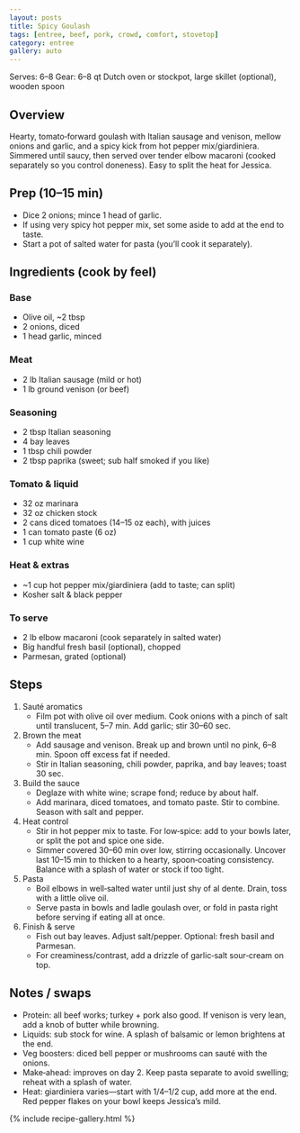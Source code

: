 ```yaml
---
layout: posts
title: Spicy Goulash
tags: [entree, beef, pork, crowd, comfort, stovetop]
category: entree
gallery: auto
---
```

Serves: 6–8
Gear: 6–8 qt Dutch oven or stockpot, large skillet (optional), wooden spoon

## Overview
Hearty, tomato‑forward goulash with Italian sausage and venison, mellow onions and garlic, and a spicy kick from hot pepper mix/giardiniera. Simmered until saucy, then served over tender elbow macaroni (cooked separately so you control doneness). Easy to split the heat for Jessica.

## Prep (10–15 min)
- Dice 2 onions; mince 1 head of garlic.
- If using very spicy hot pepper mix, set some aside to add at the end to taste.
- Start a pot of salted water for pasta (you’ll cook it separately).

## Ingredients (cook by feel)
### Base
- Olive oil, ~2 tbsp
- 2 onions, diced
- 1 head garlic, minced

### Meat
- 2 lb Italian sausage (mild or hot)
- 1 lb ground venison (or beef)

### Seasoning
- 2 tbsp Italian seasoning
- 4 bay leaves
- 1 tbsp chili powder
- 2 tbsp paprika (sweet; sub half smoked if you like)

### Tomato & liquid
- 32 oz marinara
- 32 oz chicken stock
- 2 cans diced tomatoes (14–15 oz each), with juices
- 1 can tomato paste (6 oz)
- 1 cup white wine

### Heat & extras
- ~1 cup hot pepper mix/giardiniera (add to taste; can split)
- Kosher salt & black pepper

### To serve
- 2 lb elbow macaroni (cook separately in salted water)
- Big handful fresh basil (optional), chopped
- Parmesan, grated (optional)

## Steps
1. Sauté aromatics
   - Film pot with olive oil over medium. Cook onions with a pinch of salt until translucent, 5–7 min. Add garlic; stir 30–60 sec.
2. Brown the meat
   - Add sausage and venison. Break up and brown until no pink, 6–8 min. Spoon off excess fat if needed.
   - Stir in Italian seasoning, chili powder, paprika, and bay leaves; toast 30 sec.
3. Build the sauce
   - Deglaze with white wine; scrape fond; reduce by about half.
   - Add marinara, diced tomatoes, and tomato paste. Stir to combine. Season with salt and pepper.
4. Heat control
   - Stir in hot pepper mix to taste. For low‑spice: add to your bowls later, or split the pot and spice one side.
   - Simmer covered 30–60 min over low, stirring occasionally. Uncover last 10–15 min to thicken to a hearty, spoon‑coating consistency. Balance with a splash of water or stock if too tight.
5. Pasta
   - Boil elbows in well‑salted water until just shy of al dente. Drain, toss with a little olive oil.
   - Serve pasta in bowls and ladle goulash over, or fold in pasta right before serving if eating all at once.
6. Finish & serve
   - Fish out bay leaves. Adjust salt/pepper. Optional: fresh basil and Parmesan.
   - For creaminess/contrast, add a drizzle of garlic‑salt sour‑cream on top.

## Notes / swaps
- Protein: all beef works; turkey + pork also good. If venison is very lean, add a knob of butter while browning.
- Liquids: sub stock for wine. A splash of balsamic or lemon brightens at the end.
- Veg boosters: diced bell pepper or mushrooms can sauté with the onions.
- Make‑ahead: improves on day 2. Keep pasta separate to avoid swelling; reheat with a splash of water.
- Heat: giardiniera varies—start with 1/4–1/2 cup, add more at the end. Red pepper flakes on your bowl keeps Jessica’s mild.

{% include recipe-gallery.html %}

